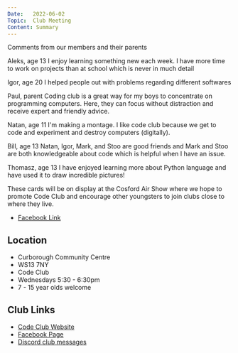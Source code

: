```yaml
---
Date:   2022-06-02
Topic:  Club Meeting
Content: Summary
---
```

Comments from our members and their parents

Aleks, age 13
I enjoy learning something new each week. I have more time to work on projects than at school which is never in much detail

Igor, age 20
I helped people out with problems regarding different softwares

Paul, parent
Coding club is a great way for my boys to concentrate on programming computers. Here, they can focus without distraction and receive expert and friendly advice.

Natan, age 11
I'm making a montage. I like code club because we get to code and experiment and destroy computers (digitally).

Bill, age 13
Natan, Igor, Mark, and Stoo are good friends and Mark and Stoo are both knowledgeable about code which is helpful when I have an issue.

Thomasz, age 13
I have enjoyed learning more about Python language and have used it to draw incredible pictures!

These cards will be on display at the Cosford Air Show where we hope to promote Code Club and encourage other youngsters to join clubs close to where they live.

* [Facebook Link](https://www.facebook.com/1481985248595237/posts/4904761136317614/)

## Location

* Curborough Community Centre
* WS13 7NY
* Code Club
* Wednesdays 5:30 - 6:30pm
* 7 - 15 year olds welcome

## Club Links

* [Code Club Website](https://lichfield-code-club.github.io/)
* [Facebook Page](https://www.facebook.com/LichfieldCoders)
* [Discord club messages](https://discord.gg/szz6xGK)
